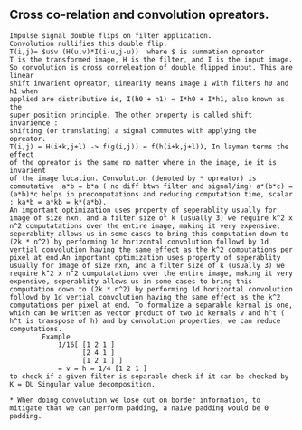 ## Cross co-relation and convolution opreators. 
    Impulse signal double flips on filter application.
    Convolution nullifies this double flip.
    T(i,j)= $u$v (H(u,v)*I(i-u,j-u))  where $ is summation opreator
    T is the transformed image, H is the filter, and I is the input image.
    So convolution is cross correleation of double flipped input. This are linear
    shift invarient opreator, Linearity means Image I with filters h0 and h1 when
    applied are distributive ie, I(h0 + h1) = I*h0 + I*h1, also known as the
    super position principle. The other property is called shift invarience :
    shifting (or translating) a signal commutes with applying the opreator.
    T(i,j) = H(i+k,j+l) -> f(g(i,j)) = f(h(i+k,j+l)), In layman terms the effect
    of the opreator is the same no matter where in the image, ie it is invarient
    of the image location. Convolution (denoted by * opreator) is commutative  a*b = b*a ( no diff btwn filter and signal/img) a*(b*c) = (a*b)*c helps in precomputations and reducing computation time, scalar : ka*b = a*kb = k*(a*b). 
    An important optimization uses property of seperablity usually for image of size nxn, and a filter size of k (usually 3) we require k^2 x n^2 computatations over the entire image, making it very expensive, seperablity allows us in some cases to bring this computation down to (2k * n^2) by performing 1d horizontal convolution followd by 1d vertial convolution having the same effect as the k^2 computations per pixel at end.An important optimization uses property of seperablity usually for image of size nxn, and a filter size of k (usually 3) we require k^2 x n^2 computatations over the entire image, making it very expensive, seperablity allows us in some cases to bring this computation down to (2k * n^2) by performing 1d horizontal convolution followd by 1d vertial convolution having the same effect as the k^2 computations per pixel at end. To formalize a separable kernal is one, which can be written as vector product of two 1d kernals v and h^t ( h^t is transpose of h) and by convolution properties, we can reduce computations. 
            Example 
                1/16[ [1 2 1 ]
                      [2 4 1 ]
                      [1 2 1 ] ]
                = v = h = 1/4 [1 2 1 ]
    to check if a given filter is separable check if it can be checked by K = DU Singular value decomposition. 
    
    * When doing convolution we lose out on border information, to mitigate that we can perform padding, a naive padding would be 0 padding. 
